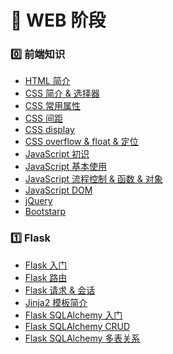 # :pushpin: WEB 阶段

### :zero: 前端知识

- [HTML 简介][@0.1]
- [CSS 简介 & 选择器][@0.2]
- [CSS 常用属性][@0.3]
- [CSS 间距][@0.4]
- [CSS display][@0.5]
- [CSS overflow & float & 定位][@0.6]
- [JavaScript 初识][@0.7]
- [JavaScript 基本使用][@0.8]
- [JavaScript 流程控制 & 函数 & 对象][@0.9]
- [JavaScript DOM][@0.91]
- [jQuery][@0.92]
- [Bootstarp][@0.93]

### :one: Flask

- [Flask 入门][@1.0]
- [Flask 路由][@1.1]
- [Flask 请求 & 会话][@1.1.0]
- [Jinja2 模板简介][@1.2]
- [Flask SQLAlchemy 入门][@1.3]
- [Flask SQLAlchemy CRUD][@1.4]
- [Flask SQLAlchemy 多表关系][@1.5]



[@0.1]:./HTML常见标签.md
[@0.2]:./CSS简介&选择器.md
[@0.3]:./CSS样式常用属性.md
[@0.4]:./CSS间距.md
[@0.5]:./CSSdisplay.md
[@0.6]:./CSS定位.md
[@0.7]:./JavaScript初识.md
[@0.8]:./JavaScript基本使用.md
[@0.9]:./流程控制&函数&对象.md
[@0.91]:./JavaScriptDOM.md
[@0.92]:./jQuery.md
[@0.93]:./Bootstrap.md
[@1.0]:./Flask入门.md
[@1.1]:./Flask路由.md
[@1.1.0]:./flask请求&会话.md
[@1.2]:./Jinja2模板简介.md
[@1.3]:./FlaskSQLAlchemy上.md
[@1.4]:./FlaskSQLAlchemyCRUD.md
[@1.5]:./FlaskSQLAlchemy关系.md








